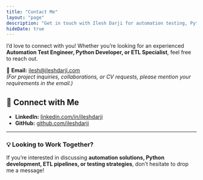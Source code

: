 ```yaml
---
title: "Contact Me"
layout: "page"
description: "Get in touch with Ilesh Darji for automation testing, Python development, and ETL projects."
hideDate: true
---
```


I’d love to connect with you! Whether you’re looking for an experienced **Automation Test Engineer, Python Developer, or ETL Specialist**, feel free to reach out.

📧 **Email:** [ilesh@ileshdarji.com](mailto:ilesh@ileshdarji.com)  
_(For project inquiries, collaborations, or CV requests, please mention your requirements in the email.)_

## **🔗 Connect with Me**
- **LinkedIn:** [linkedin.com/in/ileshdarji](https://www.linkedin.com/in/ilesh-d-25179713/)
- **GitHub:** [github.com/ileshdarji](https://github.com/ileshdarji)

---

### **💡 Looking to Work Together?**
If you’re interested in discussing **automation solutions, Python development, ETL pipelines, or testing strategies**, don’t hesitate to drop me a message!
